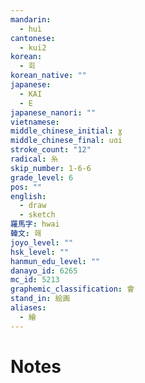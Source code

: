 ```yaml
---
mandarin:
  - huì
cantonese:
  - kui2
korean:
  - 회
korean_native: ""
japanese:
  - KAI
  - E
japanese_nanori: ""
vietnamese:
middle_chinese_initial: ɣ
middle_chinese_final: uɑi
stroke_count: "12"
radical: 糸
skip_number: 1-6-6
grade_level: 6
pos: ""
english:
  - draw
  - sketch
羅馬字: hwai
韓文: 홰
joyo_level: ""
hsk_level: ""
hanmun_edu_level: ""
danayo_id: 6265
mc_id: 5213
graphemic_classification: 會
stand_in: 絵画
aliases:
  - 繪
---
```


# Notes
